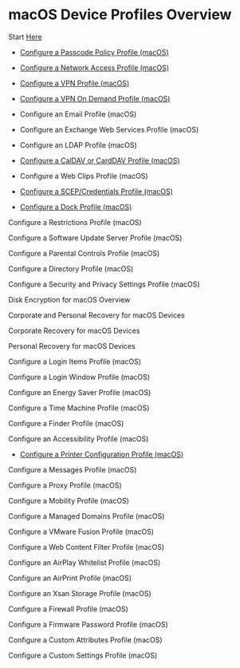 # macOS Device Profiles Overview

Start
[Here](https://my.air-watch.com/help/9.1/en/Content/Platform_Guides/macOS/C/Profiles_Overview.htm?TocPath=PROFILES|macOS%C2%A0Device%20Profiles|_____0)

-   [Configure a Passcode Policy Profile
    (macOS)](https://my.air-watch.com/help/9.1/en/Content/Platform_Guides/macOS/T/MacProfilePasscode.htm?TocPath=PROFILES|macOS%C2%A0Device%20Profiles|_____1)

-   [Configure a Network Access Profile
    (macOS)](https://my.air-watch.com/help/9.1/en/Content/Platform_Guides/macOS/T/MacProfileWiFi.htm?TocPath=PROFILES|macOS%C2%A0Device%20Profiles|_____2)

-   [Configure a VPN Profile
    (macOS)](https://my.air-watch.com/help/9.1/en/Content/Platform_Guides/macOS/T/MacProfileVPN.htm?tocpath=PROFILES%7CmacOS%C2%A0Device%20Profiles%7C_____3)

-   [Configure a VPN On Demand Profile
    (macOS)](https://my.air-watch.com/help/9.1/en/Content/Platform_Guides/macOS/T/MacProfileVPNOnDemand.htm?TocPath=PROFILES|macOS%C2%A0Device%20Profiles|_____4)

-   Configure an Email Profile (macOS)

-   Configure an Exchange Web Services Profile (macOS)

-   Configure an LDAP Profile (macOS)

-   [Configure a CalDAV or CardDAV Profile
    (macOS)](https://my.air-watch.com/help/9.1/en/Content/Platform_Guides/macOS/T/MacProfileDAV.htm?TocPath=PROFILES|macOS%C2%A0Device%20Profiles|_____8)

-   Configure a Web Clips Profile (macOS)

-   [Configure a SCEP/Credentials Profile
    (macOS)](https://my.air-watch.com/help/9.1/en/Content/Platform_Guides/macOS/T/MacProfileCredentials.htm?TocPath=PROFILES|macOS%C2%A0Device%20Profiles|_____10)

-   [Configure a Dock Profile
    (macOS)](https://my.air-watch.com/help/9.1/en/Content/Platform_Guides/macOS/T/MacProfileDock.htm?TocPath=PROFILES|macOS%C2%A0Device%20Profiles|_____11)

Configure a Restrictions Profile (macOS)

Configure a Software Update Server Profile (macOS)

Configure a Parental Controls Profile (macOS)

Configure a Directory Profile (macOS)

Configure a Security and Privacy Settings Profile (macOS)

Disk Encryption for macOS Overview

Corporate and Personal Recovery for macOS Devices

Corporate Recovery for macOS Devices

Personal Recovery for macOS Devices

Configure a Login Items Profile (macOS)

Configure a Login Window Profile (macOS)

Configure an Energy Saver Profile (macOS)

Configure a Time Machine Profile (macOS)

Configure a Finder Profile (macOS)

Configure an Accessibility Profile (macOS)

-   [Configure a Printer Configuration Profile
    (macOS)](https://my.air-watch.com/help/9.1/en/Content/Platform_Guides/macOS/T/MacProfilePrinting.htm?TocPath=PROFILES|macOS%C2%A0Device%20Profiles|_____24)

Configure a Messages Profile (macOS)

Configure a Proxy Profile (macOS)

Configure a Mobility Profile (macOS)

Configure a Managed Domains Profile (macOS)

Configure a VMware Fusion Profile (macOS)

Configure a Web Content Filter Profile (macOS)

Configure an AirPlay Whitelist Profile (macOS)

Configure an AirPrint Profile (macOS)

Configure an Xsan Storage Profile (macOS)

Configure a Firewall Profile (macOS)

Configure a Firmware Password Profile (macOS)

Configure a Custom Attributes Profile (macOS)

Configure a Custom Settings Profile (macOS)

